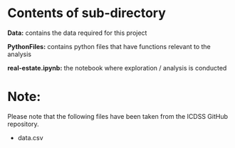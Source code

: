 # Contents of sub-directory

**Data:** contains the data required for this project

**PythonFiles:** contains python files that have functions relevant to the analysis

**real-estate.ipynb:** the notebook where exploration / analysis is conducted

# Note:

Please note that the following files have been taken from the ICDSS GitHub repository.

- data.csv